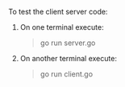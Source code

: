 To test the client server code:

1) On one terminal execute:
   >   go run server.go

2) On another terminal execute:
   >   go run client.go
